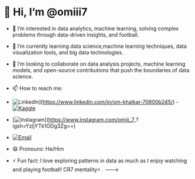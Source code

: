 # 👋 Hi, I’m @omiii7

- 👀 I’m interested in data analytics, machine learning, solving complex problems through data-driven insights, and football.
- 🌱 I’m currently learning data science,machine learning techniques, data visualization tools, and big data technologies.
- 💞️ I’m looking to collaborate on data analysis projects, machine learning models, and open-source contributions that push the boundaries of data science.
- 📫 How to reach me:

- ![LinkedIn](https://img.shields.io/badge/LinkedIn-0077B5?style=for-the-badge&logo=linkedin&logoColor=white)](https://www.linkedin.com/in/om-khalkar-70800b245/)
-[![Kaggle](https://img.shields.io/badge/Kaggle-20BEFF?style=for-the-badge&logo=kaggle&logoColor=white)](https://www.kaggle.com/omkhalkar5228)
- [![Instagram](https://img.shields.io/badge/Instagram-E4405F?style=for-the-badge&logo=instagram&logoColor=white)](https://www.instagram.com/omiii_7_? igsh=YzljYTk1ODg3Zg==)
- [![Email](https://img.shields.io/badge/Email-D14836?style=for-the-badge&logo=gmail&logoColor=white)](khalkarom22@gmail.com)
- 😄 Pronouns: He/Him
- ⚡ Fun fact: I love exploring patterns in data as much as I enjoy watching and playing football!
   CR7 mentality⚡ .
--->
 
